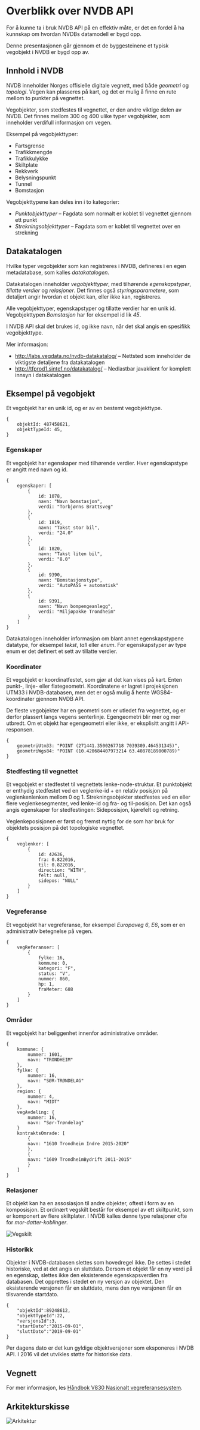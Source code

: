 # Overblikk over NVDB API

For å kunne ta i bruk NVDB API på en effektiv måte, er det en fordel å ha kunnskap om hvordan NVDBs datamodell er bygd opp. 

Denne presentasjonen går gjennom et de byggesteinene et typisk vegobjekt i NVDB er bygd opp av. 


## Innhold i NVDB

NVDB inneholder Norges offisielle digitale vegnett, med både *geometri* og *topologi*. Vegen kan plasseres på kart, og det er mulig å finne en rute mellom to punkter på vegnettet. 

Vegobjekter, som stedfestes til vegnettet, er den andre viktige delen av NVDB. Det finnes mellom 300 og 400 ulike typer vegobjekter, som inneholder verdifull informasjon om vegen. 


Eksempel på vegobjekttyper:

* Fartsgrense
* Trafikkmengde
* Trafikkulykke
* Skiltplate
* Rekkverk
* Belysningspunkt
* Tunnel
* Bomstasjon

Vegobjekttypene kan deles inn i to kategorier:

* *Punktobjekttyper* – Fagdata som normalt er koblet til vegnettet gjennom ett punkt
* *Strekningsobjekttyper* – Fagdata som er koblet til vegnettet over en strekning


## Datakatalogen

Hvilke typer vegobjekter som kan registreres i NVDB, defineres i en egen metadatabase, som kalles *datakatalogen*. 

Datakatalogen inneholder *vegobjekttyper*, med tilhørende *egenskapstyper*, *tillatte verdier* og *relasjoner*. Det finnes også *styringsparametere*, som detaljert angir hvordan et objekt kan, eller ikke kan, registreres. 

Alle vegobjekttyper, egenskapstyper og tillatte verdier har en unik id. Vegobjekttypen _Bomstasjon_ har for eksempel id lik _45_. 

I NVDB API skal det brukes id, og ikke navn, når det skal angis en spesifikk vegobjekttype. 

Mer informasjon:

* http://labs.vegdata.no/nvdb-datakatalog/ – Nettsted som inneholder de viktigste detaljene fra datakatalogen
* http://tfprod1.sintef.no/datakatalog/ – Nedlastbar javaklient for komplett innsyn i datakatalogen


## Eksempel på vegobjekt

Et vegobjekt har en unik id, og er av en bestemt vegobjekttype. 

    {
        objektId: 487458621,
        objektTypeId: 45,
    }

### Egenskaper

Et vegobjekt har egenskaper med tilhørende verdier. Hver egenskapstype er angitt med navn og id. 

    {   
        egenskaper: [
            {
                id: 1078,
                navn: "Navn bomstasjon",
                verdi: "Torbjørns Brattsveg"
            },
            {
                id: 1819,
                navn: "Takst stor bil",
                verdi: "24.0"
            },
            {
                id: 1820,
                navn: "Takst liten bil",
                verdi: "8.0"
            },
            {
                id: 9390,
                navn: "Bomstasjonstype",
                verdi: "AutoPASS + automatisk"
            },
            {
                id: 9391,
                navn: "Navn bompengeanlegg",
                verdi: "Miljøpakke Trondheim"
            }
        ]
    }

Datakatalogen inneholder informasjon om blant annet egenskapstypene datatype, for eksempel *tekst*, *tall* eller *enum*. For egenskapstyper av type enum er det definert et sett av tillatte verdier. 


### Koordinater

Et vegobjekt er koordinatfestet, som gjør at det kan vises på kart. Enten punkt-, linje- eller flategeometri. Koordinatene er lagret i projeksjonen UTM33 i NVDB-databasen, men det er også mulig å hente WGS84-koordinater gjennom NVDB API. 

De fleste vegobjekter har en geometri som er utledet fra vegnettet, og er derfor plassert langs vegens senterlinje. Egengeometri blir mer og mer utbredt. Om et objekt har egengeometri eller ikke, er eksplisitt angitt i API-responsen. 


    {
        geometriUtm33: "POINT (271441.3500267718 7039309.464531345)",
        geometriWgs84: "POINT (10.420684407973214 63.40878189800789)"
    }


### Stedfesting til vegnettet

Et vegobjekt er stedfestet til vegnettets lenke-node-struktur. Et punktobjekt er enthydig stedfestet ved en veglenke-id + en relativ posisjon på veglenkenlenken mellom 0 og 1. Strekningsobjekter stedfestes ved en eller flere veglenkesegmenter, ved  lenke-id og fra- og til-posisjon. Det kan også angis egenskaper for stedfestingen: Sideposisjon, kjørefelt og retning.

Veglenkeposisjonen er først og fremst nyttig for de som har bruk for objektets posisjon på det topologiske vegnettet. 

    {
        veglenker: [
            {
                id: 42636,
                fra: 0.822016,
                til: 0.822016,
                direction: "WITH",
                felt: null,
                sidepos: "NULL"
            }
        ]
    }


### Vegreferanse

Et vegobjekt har vegreferanse, for eksempel *Europaveg 6*, *E6*, som er en administrativ betegnelse på vegen. 

    {
        vegReferanser: [
            {
                fylke: 16,
                kommune: 0,
                kategori: "F",
                status: "V",
                nummer: 860,
                hp: 1,
                fraMeter: 688
            }
        ]
    }

### Områder

Et vegobjekt har beliggenhet innenfor administrative områder. 

    {
        kommune: {
            nummer: 1601,
            navn: "TRONDHEIM"
        },
        fylke: {
            nummer: 16,
            navn: "SØR-TRØNDELAG"
        },
        region: {
            nummer: 4,
            navn: "MIDT"
        },
        vegAvdeling: {
            nummer: 16,
            navn: "Sør-Trøndelag"
        }
        kontraktsOmrade: [
            {
            navn: "1610 Trondheim Indre 2015-2020"
            },
            {
            navn: "1609 TrondheimBydrift 2011-2015"
            }
        ]
    }


### Relasjoner

Et objekt kan ha en assosiasjon til andre objekter, oftest i form av en komposisjon. Et ordinært vegskilt består for eksempel av ett skiltpunkt, som er komponert av flere skiltplater. I NVDB kalles denne type relasjoner ofte for *mor-datter-koblinger*. 

![Vegskilt](https://raw.githubusercontent.com/nvdb-vegdata/nvdb-utviklerkonferanse-2015/master/4.%20Overblikk%20over%20NVDB%20API/vegskilt.jpg)


### Historikk

Objekter i NVDB-databasen slettes som hovedregel ikke. De settes i stedet historiske, ved at det angis en sluttdato. Dersom et objekt får en ny verdi på en egenskap, slettes ikke den eksisterende egenskapsverdien fra databasen. Det opprettes i stedet en ny versjon av objektet. Den eksisterende versjonen får en sluttdato, mens den nye versjonen får en tilsvarende startdato.

    {
        "objektId":89248612,
        "objektTypeId":22,
        "versjonsId":3,
        "startDato":"2015-09-01",
        "sluttDato":"2019-09-01"
    }


Per dagens dato er det kun gyldige objektversjoner som eksponeres i NVDB API. I 2016 vil det utvikles støtte for historiske data.

## Vegnett

For mer informasjon, les [Håndbok V830 Nasjonalt vegreferansesystem](http://www.vegvesen.no/_attachment/61505/binary/1000471?fast_title=H%C3%A5ndbok+V830+Nasjonalt+vegreferansesystem.pdf).

## Arkitekturskisse

![Arkitektur](https://raw.githubusercontent.com/nvdb-vegdata/nvdb-utviklerkonferanse-2015/master/4.%20Overblikk%20over%20NVDB%20API/arkitektur.jpg)


